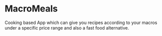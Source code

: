 # MacroMeals
Cooking based App which can give you recipes according to your macros under a specific price range and also a fast food alternative. 
